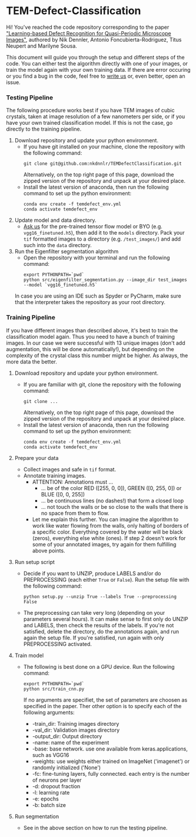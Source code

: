# TEM-Defect-Classification
Hi! You've reached the code repository corresponding to the paper ["Learning-based Defect Recognition for Quasi-Periodic Microscope Images"](https://arxiv.org/abs/2007.01309), authored by Nik Dennler, Antonio Foncubierta-Rodriguez, Titus Neupert and Marilyne Sousa. 

This document will guide you through the setup and different steps of the code. You can either test the algorithm directly with one of your images, or train the model again with your own training data. If there are error occuring or you find a bug in the code, feel free to [write us](mailto:nik.dennler@uzh.ch) or, even better, open an issue. 

### Testing Pipeline
The following procedure works best if you have TEM images of cubic crystals, taken at image resolution of a few nanometers per side, or if you have your own trained classification model. If this is not the case, go directly to the training pipeline. 
1. Download repository and update your python environment.
   * If you have git installed on your machine, clone the repository with the following command:
     ```
     git clone git@github.com:nkdnnlr/TEMDefectClassification.git
     ```
     Alternatively, on the top right page of this page, download the zipped version of the repository and unpack at your desired place.
   * Install the latest version of anaconda, then run the following command to set up the python environment:
     ```
     conda env create -f temdefect_env.yml
     conda activate temdefect_env
     ```
2. Update model and data directory. 
   * [Ask us](mailto:nik.dennler@uzh.ch) for the pre-trained tensor flow model or BYO (e.g. `vgg16_finetuned.h5`), then add it to the `models` directory. Pack your `tif` formatted images to a directory (e.g. `/test_images/`) and add such into the `data` directory. 
3. Run the Eigenfilter segmentation algorithm
   * Open the repository with your terminal and run the following command:
     ```
     export PYTHONPATH=`pwd`
     python src/eigenfilter_segmentation.py --image_dir test_images --model `vgg16_finetuned.h5`
     ```
    In case you are using an IDE such as Spyder or PyCharm, make sure that the interpreter takes the repository as your root directory. 

### Training Pipeline
If you have different images than described above, it's best to train the classification model again. Thus you need to have a bunch of training images. In our case we were successful with 13 unique images (don't add augmentation, this will be done automatically!), but depending on the complexity of the crystal class this number might be higher. As always, the more data the better.

1. Download repository and update your python environment.
   * If you are familiar with git, clone the repository with the following command:
     ```
     git clone ...
     ```
     Alternatively, on the top right page of this page, download the zipped version of the repository and unpack at your desired place.
   * Install the latest version of anaconda, then run the following command to set up the python environment:
     ```
     conda env create -f temdefect_env.yml
     conda activate temdefect_env
     ```
2. Prepare your data
    * Collect images and safe in `tif` format.
    * Annotate training images.
      * ATTENTION: Annotations must ...
        * ... be of the color RED ([255, 0, 0]), GREEN ([0, 255, 0]) or BLUE ([0, 0, 255])
        * ... be continuous lines (no dashes!) that form a closed loop
        * ... not touch the walls or be so close to the walls that there is no space from them to flow. 
      * Let me explain this further. You can imagine the algorithm to work like water flowing from the walls, only halting of borders of a specific color. Everything covered by the water will be black (zeros), everything else white (ones). If step 2 doesn't work for some of your annotated images, try again for them fulfilling above points.

3. Run setup script
    * Decide if you want to UNZIP, produce LABELS and/or do PREPROCESSING (each either `True` or `False`). Run the setup file with the following command:
      ```
      python setup.py --unzip True --labels True --preprocessing False 
      ```
    * The preprocessing can take very long (depending on your parameters several hours). It can make sense to first only do UNZIP and LABELS, then check the results of the labels. If you're not satisfied, delete the directory, do the annotations again, and run again the setup file. If you're satisfied, run again with only PREPROCESSING activated.

4. Train model
   * The following is best done on a GPU device. Run the following command:
      ```
     export PYTHONPATH=`pwd`
     python src/train_cnn.py
     ```
     If no arguments are specifiet, the set of parameters are choosen as specified in the paper. Ther other option is to specify each of the following arguments:

     * -train_dir: Training images directory
     * -val_dir: Validation images directory
     * -output_dir: Output directory
     * -name: name of the experiment
     * -base: base network. use one available from keras.applications, such as VGG16
     * -weights: use weights either trained on ImageNet ('imagenet') or randomly initialized ('None')
     * -fc: fine-tuning layers, fully connected. each entry is the number of neurons per layer
     * -d: dropout fraction
     * -l: learning rate
     * -e: epochs
     * -b: batch size
 
5. Run segmentation
   * See in the above section on how to run the testing pipeline.
